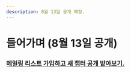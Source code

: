 ```yaml
---
description: 8월 13일 공개 예정.
---
```


# 들어가며 \(8월 13일 공개\)

### [메일링 리스트 가입하고 새 챕터 공개 받아보기.](https://mailchi.mp/413644e9615c/ts-for-jsdev)

